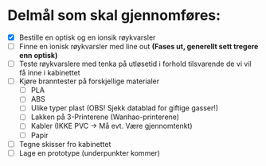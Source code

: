 # Delmål som skal gjennomføres:


- [x] Bestille en optisk og en ionsik røykvarsler
- [ ] Finne en ionisk røykvarsler med line out **(Fases ut, generellt sett tregere enn optisk)**
- [ ] Teste røykvarslere med tenka på utløsetid i forhold tilsvarende de vi vil få inne i kabinettet
- [ ] Kjøre branntester på forskjellige materialer
  - [ ] PLA
  - [ ] ABS
  - [ ] Ulike typer plast (OBS! Sjekk datablad for giftige gasser!)
  - [ ] Lakken på 3-Printerene (Wanhao-printerene)
  - [ ] Kabler (IKKE PVC -> Må evt. Være gjennomtenkt)
  - [ ] Papir
- [ ] Tegne skisser fro kabinettet
- [ ] Lage en prototype (underpunkter kommer)
